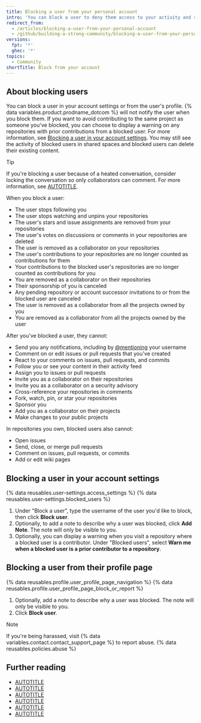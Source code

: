 ```yaml
---
title: Blocking a user from your personal account
intro: 'You can block a user to deny them access to your activity and repositories, and to prevent them from sending you notifications.'
redirect_from:
  - /articles/blocking-a-user-from-your-personal-account
  - /github/building-a-strong-community/blocking-a-user-from-your-personal-account
versions:
  fpt: '*'
  ghec: '*'
topics:
  - Community
shortTitle: Block from your account
---
```


## About blocking users

You can block a user in your account settings or from the user's profile. {% data variables.product.prodname_dotcom %} will not notify the user when you block them. If you want to avoid contributing to the same project as someone you've blocked, you can choose to display a warning on any repositories with prior contributions from a blocked user. For more information, see [Blocking a user in your account settings](#blocking-a-user-in-your-account-settings). You may still see the activity of blocked users in shared spaces and blocked users can delete their existing content.

> [!TIP]
> If you're blocking a user because of a heated conversation, consider locking the conversation so only collaborators can comment. For more information, see [AUTOTITLE](/communities/moderating-comments-and-conversations/locking-conversations).

When you block a user:
* The user stops following you
* The user stops watching and unpins your repositories
* The user's stars and issue assignments are removed from your repositories
* The user's votes on discussions or comments in your repositories are deleted
* The user is removed as a collaborator on your repositories
* The user's contributions to your repositories are no longer counted as contributions for them
* Your contributions to the blocked user's repositories are no longer counted as contributions for you
* You are removed as a collaborator on their repositories
* Their sponsorship of you is canceled
* Any pending repository or account successor invitations to or from the blocked user are canceled
* The user is removed as a collaborator from all the projects owned by you
* You are removed as a collaborator from all the projects owned by the user

After you've blocked a user, they cannot:
* Send you any notifications, including by [@mentioning](/get-started/writing-on-github/getting-started-with-writing-and-formatting-on-github/basic-writing-and-formatting-syntax#mentioning-people-and-teams) your username
* Comment on or edit issues or pull requests that you've created
* React to your comments on issues, pull requests, and commits
* Follow you or see your content in their activity feed
* Assign you to issues or pull requests
* Invite you as a collaborator on their repositories
* Invite you as a collaborator on a security advisory
* Cross-reference your repositories in comments
* Fork, watch, pin, or star your repositories
* Sponsor you
* Add you as a collaborator on their projects
* Make changes to your public projects

In repositories you own, blocked users also cannot:
* Open issues
* Send, close, or merge pull requests
* Comment on issues, pull requests, or commits
* Add or edit wiki pages

## Blocking a user in your account settings

{% data reusables.user-settings.access_settings %}
{% data reusables.user-settings.blocked_users %}
1. Under "Block a user", type the username of the user you'd like to block, then click **Block user**.
1. Optionally, to add a note to describe why a user was blocked, click **Add Note**. The note will only be visible to you.
1. Optionally, you can display a warning when you visit a repository where a blocked user is a contributor. Under "Blocked users", select **Warn me when a blocked user is a prior contributor to a repository**.

## Blocking a user from their profile page

{% data reusables.profile.user_profile_page_navigation %}
{% data reusables.profile.user_profile_page_block_or_report %}
1. Optionally, add a note to describe why a user was blocked. The note will only be visible to you.
1. Click **Block user**.

> [!NOTE]
> If you're being harassed, visit {% data variables.contact.contact_support_page %} to report abuse. {% data reusables.policies.abuse %}

## Further reading

* [AUTOTITLE](/communities/maintaining-your-safety-on-github/viewing-users-youve-blocked-from-your-personal-account)
* [AUTOTITLE](/communities/maintaining-your-safety-on-github/unblocking-a-user-from-your-personal-account)
* [AUTOTITLE](/communities/maintaining-your-safety-on-github/blocking-a-user-from-your-organization)
* [AUTOTITLE](/communities/maintaining-your-safety-on-github/unblocking-a-user-from-your-organization)
* [AUTOTITLE](/communities/maintaining-your-safety-on-github/reporting-abuse-or-spam)
* [AUTOTITLE](/communities/moderating-comments-and-conversations/limiting-interactions-in-your-repository)
